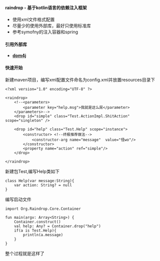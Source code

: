 #### raindrop - 基于kotlin语言的依赖注入框架
* 使用xml文件格式配置
* 尽量少的使用外部库，最好只使用标准库
* 参考symofny的注入容器和spring

#### 引用外部库
*  **[dom4j](http://dom4j.github.io/)**

#### 快速开始
新建maven项目，编写xml配置文件命名为config.xml并放置resources目录下

```
<?xml version="1.0" encoding="UTF-8" ?>

<raindrop>
    <!--<parameters>
        <parameter key="help.msg">我就是这么屌</parameter>
    </parameters>-->
    <drop id="simple" class="Test.ActionImpl.ShitAction" scope="singleton" />

    <drop id="help" class="Test.Help" scope="instance">
        <constructor> <!--终极推荐做法-->
            <constructor-arg name="message"  value="怪wo"/>
        </constructor>
        <property name="action" ref="simple"/>
    </drop>

</raindrop>
```

新建包Test,编写Help类如下

```
class Help(var message:String){
    var action: String? = null
}
```

编写启动文件

```
import Org.Raindrop.Core.Container

fun main(argv: Array<String>) {
    Container.construct()
    val help: Any? = Container.drop("help")
    if(a is Test.Help){
        println(a.message)
    }
}
```

整个过程就是这样了